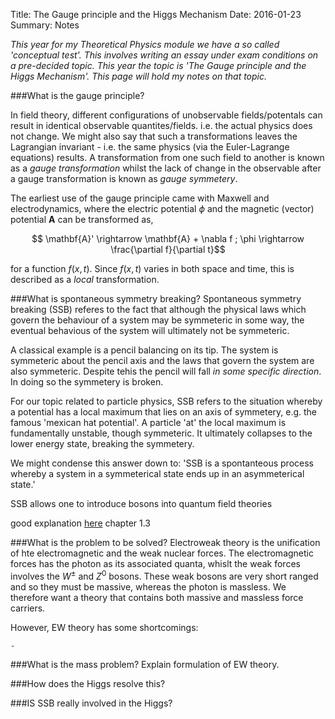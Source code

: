 Title: The Gauge principle and the Higgs Mechanism
Date: 2016-01-23
Summary: Notes


*This year for my Theoretical Physics module we have a so called 'conceptual test'. This involves writing an essay under exam conditions on a pre-decided topic. This year the topic is 'The Gauge principle and the Higgs Mechanism'. This page will hold my notes on that topic.*

###What is the gauge principle?

In field theory, different configurations of unobservable fields/potentals can result in identical observable quantites/fields. i.e. the actual physics does not change. We might also say that such a transformations leaves the Lagrangian invariant - i.e. the same physics (via the Euler-Lagrange equations) results. A transformation from one such field to another is known as a *gauge transformation* whilst the lack of change in the observable after a gauge transformation is known as *gauge symmetery*.

The earliest use of the gauge principle came with Maxwell and electrodynamics, where the electric potential $\phi$ and the magnetic (vector) potential $\mathbf{A}$ can be transformed as,


$$ \mathbf{A}' \rightarrow \mathbf{A} + \nabla f ; \phi \rightarrow \frac{\partial f}{\partial t}$$

for a function $f(x,t)$. Since $f(x,t)$ varies in both space and time, this is described as a *local* transformation.


###What is spontaneous symmetry breaking?
Spontaneous symmetry breaking (SSB) referes to the fact that although the physical laws which govern the behaviour of a system may be symmeteric in some way, the eventual behavious of the system will ultimately not be symmeteric. 

A classical example is a pencil balancing on its tip. The system is symmeteric about the pencil axis and the laws that govern the system are also symmeteric. Despite tehis the pencil will fall *in some specific direction*. In doing so the symmetery is broken.

For our topic related to particle physics, SSB refers to the situation whereby a potential has a local maximum that lies on an axis of symmetery, e.g. the famous 'mexican hat potential'. A particle 'at' the local maximum is fundamentally unstable, though symmeteric. It ultimately collapses to the lower energy state, breaking the symmetery.

We might condense this answer down to: 'SSB is a spontanteous process whereby a system in a symmeterical state ends up in an asymmeterical state.'

SSB allows one to introduce bosons into quantum field theories

good explanation [here](https://www.nikhef.nl/~ivov/HiggsLectureNote.pdf) chapter 1.3

###What is the problem to be solved?
Electroweak theory is the unification of hte electromagnetic and the weak nuclear forces. The electromagnetic forces has the photon as its associated quanta, whislt the weak forces involves the $W^{\pm}$ and $Z^0$ bosons. These weak bosons are very short ranged and so they must be massive, whereas the photon is massless. We therefore want a theory that contains both massive and massless force carriers.

However, EW theory has some shortcomings:

    -

###What is the mass problem?
Explain formulation of EW theory.



###How does the Higgs resolve this?


###IS SSB really involved in the Higgs?